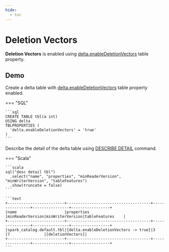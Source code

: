 ```yaml
---
hide:
  - toc
---
```


# Deletion Vectors

**Deletion Vectors** is enabled using [delta.enableDeletionVectors](../DeltaConfigs.md#enableDeletionVectors) table property.

## Demo

Create a delta table with [delta.enableDeletionVectors](../DeltaConfigs.md#enableDeletionVectors) table property enabled.

=== "SQL"

    ```sql
    CREATE TABLE tbl(a int)
    USING delta
    TBLPROPERTIES (
      'delta.enableDeletionVectors' = 'true'
    )
    ```

Describe the detail of the delta table using [DESCRIBE DETAIL](../commands/describe-detail/index.md) command.

=== "Scala"

    ```scala
    sql("desc detail tbl")
      .select("name", "properties", "minReaderVersion", "minWriterVersion", "tableFeatures")
      .show(truncate = false)
    ```

    ```text
    +-------------------------+-------------------------------------+----------------+----------------+-----------------+
    |name                     |properties                           |minReaderVersion|minWriterVersion|tableFeatures    |
    +-------------------------+-------------------------------------+----------------+----------------+-----------------+
    |spark_catalog.default.tbl|{delta.enableDeletionVectors -> true}|3               |7               |[deletionVectors]|
    +-------------------------+-------------------------------------+----------------+----------------+-----------------+
    ```
